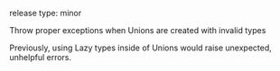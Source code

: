 release type: minor

Throw proper exceptions when Unions are created with invalid types

Previously, using Lazy types inside of Unions would raise unexpected, unhelpful errors.
